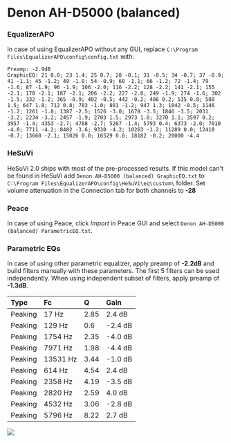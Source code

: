 # Denon AH-D5000 (balanced)

### EqualizerAPO
In case of using EqualizerAPO without any GUI, replace `C:\Program Files\EqualizerAPO\config\config.txt`
with:
```
Preamp: -2.9dB
GraphicEQ: 21 0.0; 23 1.4; 25 0.7; 28 -0.1; 31 -0.5; 34 -0.7; 37 -0.9; 41 -1.1; 45 -1.2; 49 -1.0; 54 -0.9; 60 -1.1; 66 -1.2; 72 -1.4; 79 -1.6; 87 -1.9; 96 -1.9; 106 -2.0; 116 -2.2; 128 -2.2; 141 -2.1; 155 -2.1; 170 -2.1; 187 -2.1; 206 -2.2; 227 -2.0; 249 -1.9; 274 -1.6; 302 -1.5; 332 -1.2; 365 -0.9; 402 -0.5; 442 -0.2; 486 0.2; 535 0.8; 588 1.5; 647 1.8; 712 0.8; 783 -1.0; 861 -1.2; 947 1.3; 1042 -0.5; 1146 -1.2; 1261 -1.8; 1387 -2.5; 1526 -3.0; 1678 -3.5; 1846 -3.5; 2031 -3.2; 2234 -3.2; 2457 -1.9; 2703 1.5; 2973 1.8; 3270 1.1; 3597 0.2; 3957 -1.4; 4353 -2.7; 4788 -2.7; 5267 -1.4; 5793 0.4; 6373 -2.0; 7010 -4.0; 7711 -4.2; 8482 -3.6; 9330 -4.2; 10263 -1.2; 11289 0.0; 12418 -0.7; 13660 -2.1; 15026 0.0; 16529 0.0; 18182 -0.2; 20000 -4.4
```

### HeSuVi
HeSuVi 2.0 ships with most of the pre-processed results. If this model can't be found in HeSuVi add
`Denon AH-D5000 (balanced) GraphicEQ.txt` to `C:\Program Files\EqualizerAPO\config\HeSuVi\eq\custom\` folder.
Set volume attenuation in the Connection tab for both channels to **-28**

### Peace
In case of using Peace, click *Import* in Peace GUI and select `Denon AH-D5000 (balanced) ParametricEQ.txt`.

### Parametric EQs
In case of using other parametric equalizer, apply preamp of **-2.2dB** and build filters manually
with these parameters. The first 5 filters can be used independently.
When using independent subset of filters, apply preamp of **-1.3dB**.

| Type    | Fc       |    Q | Gain    |
|:--------|:---------|:-----|:--------|
| Peaking | 17 Hz    | 2.85 | 2.4 dB  |
| Peaking | 129 Hz   | 0.6  | -2.4 dB |
| Peaking | 1754 Hz  | 2.35 | -4.0 dB |
| Peaking | 7971 Hz  | 1.98 | -4.4 dB |
| Peaking | 13531 Hz | 3.44 | -1.0 dB |
| Peaking | 614 Hz   | 4.54 | 2.4 dB  |
| Peaking | 2358 Hz  | 4.19 | -3.5 dB |
| Peaking | 2820 Hz  | 2.59 | 4.0 dB  |
| Peaking | 4532 Hz  | 3.06 | -2.8 dB |
| Peaking | 5796 Hz  | 8.22 | 2.7 dB  |

![](https://raw.githubusercontent.com/jaakkopasanen/AutoEq/master/results/headphonecom/sbaf-serious/Denon%20AH-D5000%20(balanced)/Denon%20AH-D5000%20(balanced).png)